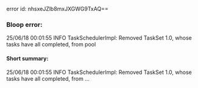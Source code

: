 error id: nhsxeJZlb8mxJXGWG9TxAQ==
### Bloop error:

25/06/18 00:01:55 INFO TaskSchedulerImpl: Removed TaskSet 1.0, whose tasks have all completed, from pool
#### Short summary: 

25/06/18 00:01:55 INFO TaskSchedulerImpl: Removed TaskSet 1.0, whose tasks have all completed, from ...